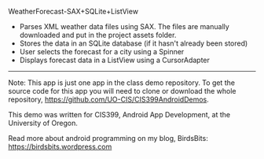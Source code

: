 WeatherForecast-SAX+SQLite+ListView
  * Parses XML weather data files using SAX. The files are manually downloaded and put in the project assets folder.
  * Stores the data in an SQLite database (if it hasn't already been stored)
  * User selects the forecast for a city using a Spinner
  * Displays forecast data in a ListView using a CursorAdapter

---------------------

Note: This app is just one app in the class demo repository. To get the source code for this app you will need to clone or download the whole repository, https://github.com/UO-CIS/CIS399AndroidDemos.

This demo was written for CIS399, Android App Development, at the University of Oregon.

Read more about android programming on my blog, BirdsBits: https://birdsbits.wordpress.com
